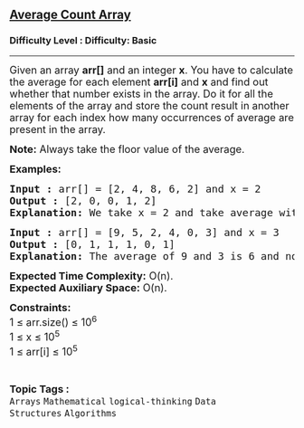 <h2><a href="https://www.geeksforgeeks.org/problems/average-count-array2215/1?page=1&sortBy=difficulty">Average Count Array</a></h2><h3>Difficulty Level : Difficulty: Basic</h3><hr><div class="problems_problem_content__Xm_eO"><p><span style="font-size: 18px;">Given an array <strong>arr[]</strong> and an integer <strong>x</strong>. You have to calculate the average for each element <strong>arr[i]</strong> and <strong>x</strong> and find out whether that number exists in the array. Do it for all the elements of the array and store the count result in another array for each index how many occurrences of average are present in the array.</span></p>
<p><span style="font-size: 18px;"><strong>Note:</strong> Always take the floor value of the average.</span></p>
<p><span style="font-size: 18px;"><strong>Examples:</strong></span></p>
<pre><span style="font-size: 18px;"><strong>Input :</strong> arr[] = [2, 4, 8, 6, 2] and x = 2
<strong>Output :</strong> [2, 0, 0, 1, 2]
<strong>Explanation:</strong> We take x = 2 and take average with arr[0] whch is equal to 2. We found 2 resides in array at two positions (1st and 5th element) thus storing 2 in another array at 0th index. Similarly do for all elements and store the count in second array.
</span></pre>
<pre><span style="font-size: 18px;"><strong>Input :</strong> arr[] = [9, 5, 2, 4, 0, 3] and x = 3 <strong>
Output :</strong> [0, 1, 1, 1, 0, 1] <br><strong>Explanation: </strong>The average of 9 and 3 is 6 and no occurence of 6 is present in array so 0. And so on. <br></span></pre>
<p><span style="font-size: 18px;"><strong>Expected Time Complexity:</strong> O(n).<br><strong>Expected Auxiliary Space:</strong> O(n).</span></p>
<p><span style="font-size: 18px;"><strong>Constraints:</strong></span><br><span style="font-size: 18px;">1 ≤ arr.size() ≤ 10<sup>6</sup></span><br><span style="font-size: 18px;">1 ≤ x ≤ 10<sup>5</sup></span><br><span style="font-size: 18px;">1 ≤ arr[i] ≤ 10<sup>5</sup></span></p></div><br><p><span style=font-size:18px><strong>Topic Tags : </strong><br><code>Arrays</code>&nbsp;<code>Mathematical</code>&nbsp;<code>logical-thinking</code>&nbsp;<code>Data Structures</code>&nbsp;<code>Algorithms</code>&nbsp;